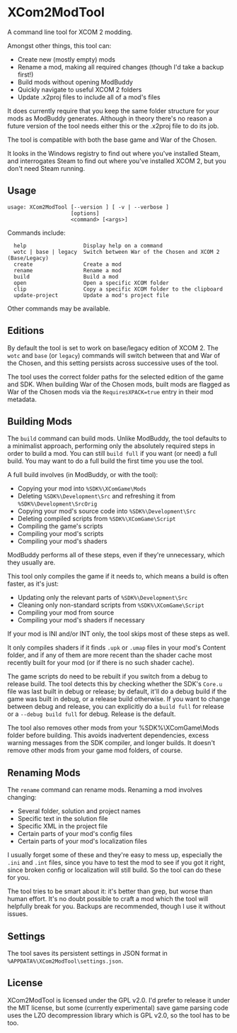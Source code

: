 # XCom2ModTool

A command line tool for XCOM 2 modding.

Amongst other things, this tool can:

- Create new (mostly empty) mods
- Rename a mod, making all required changes (though I'd take a backup first!)
- Build mods without opening ModBuddy
- Quickly navigate to useful XCOM 2 folders
- Update .x2proj files to include all of a mod's files

It does currently require that you keep the same folder structure for your mods
as ModBuddy generates. Although in theory there's no reason a future version of
the tool needs either this or the .x2proj file to do its job.

The tool is compatible with both the base game and War of the Chosen.

It looks in the Windows registry to find out where you've installed Steam, and
interrogates Steam to find out where you've installed XCOM 2, but you don't need
Steam running.

## Usage

    usage: XCom2ModTool [--version ] [ -v | --verbose ]
                        [options]
                        <command> [<args>]

Commands include:

      help                  Display help on a command
      wotc | base | legacy  Switch between War of the Chosen and XCOM 2 (Base/Legacy)
      create                Create a mod
      rename                Rename a mod
      build                 Build a mod
      open                  Open a specific XCOM folder
      clip                  Copy a specific XCOM folder to the clipboard
      update-project        Update a mod's project file

Other commands may be available.

## Editions

By default the tool is set to work on base/legacy edition of XCOM 2. The
`wotc` and `base` (or `legacy`) commands will switch between that and War of the
Chosen, and this setting persists across successive uses of the tool.

The tool uses the correct folder paths for the selected edition of the game and
SDK. When building War of the Chosen mods, built mods are flagged as War of the
Chosen mods via the `RequiresXPACK=true` entry in their mod metadata.

## Building Mods

The `build` command can build mods. Unlike ModBuddy, the tool
defaults to a minimalist approach, performing only the absolutely required steps
in order to build a mod. You can still `build full` if you want (or need) a full
build. You may want to do a full build the first time you use the tool.

A full build involves (in ModBuddy, or with the tool):

- Copying your mod into `%SDK%\XComGame\Mods`
- Deleting `%SDK%\Development\Src` and refreshing it from `%SDK%\Development\SrcOrig`
- Copying your mod's source code into `%SDK%\Development\Src`
- Deleting compiled scripts from `%SDK%\XComGame\Script`
- Compiling the game's scripts
- Compiling your mod's scripts
- Compiling your mod's shaders

ModBuddy performs all of these steps, even if they're unnecessary, which they usually are.

This tool only compiles the game if it needs to, which means a build is often faster, as it's just:

- Updating only the relevant parts of `%SDK%\Development\Src`
- Cleaning only non-standard scripts from `%SDK%\XComGame\Script`
- Compiling your mod from source
- Compiling your mod's shaders if necessary

If your mod is INI and/or INT only, the tool skips most of these steps as well.

It only compiles shaders if it finds `.upk` or `.umap` files in your mod's
Content folder, and if any of them are more recent than the shader cache most
recently built for your mod (or if there is no such shader cache).

The game scripts do need to be rebuilt if you switch from a debug to release
build. The tool detects this by checking whether the SDK's `Core.u`
file was last built in debug or release; by default, it'll do a debug build
if the game was built in debug, or a release build otherwise. If you want to
change between debug and release, you can explicitly do a `build full` for
release or a `--debug build full` for debug. Release is the default.

The tool also removes other mods from your %SDK%\XComGame\Mods folder before
building. This avoids inadvertent dependencies, excess warning messages from
the SDK compiler, and longer builds. It doesn't remove other mods from your game
mod folders, of course.

## Renaming Mods

The `rename` command can rename mods. Renaming a mod involves changing:

- Several folder, solution and project names
- Specific text in the solution file
- Specific XML in the project file
- Certain parts of your mod's config files
- Certain parts of your mod's localization files

I usually forget some of these and they're easy to mess up, especially the
`.ini` and `.int` files, since you have to test the mod to see if you got it
right, since broken config or localization will still build. So the tool can do
these for you.

The tool tries to be smart about it: it's better than grep, but worse than human
effort. It's no doubt possible to craft a mod which the tool will helpfully
break for you. Backups are recommended, though I use it without issues.

## Settings

The tool saves its persistent settings in JSON format in
`%APPDATA%\XCom2ModTool\settings.json`.

## License

XCom2ModTool is licensed under the GPL v2.0. I'd prefer to release it under the
MIT license, but some (currently experimental) save game parsing code uses the
LZO decompression library which is GPL v2.0, so the tool has to be too.
